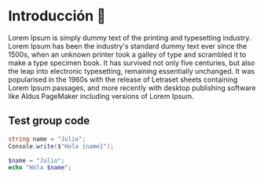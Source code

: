 # Introducción :tada:

Lorem Ipsum is simply dummy text of the printing and typesetting industry. Lorem Ipsum has been the industry's standard dummy text ever since the 1500s, when an unknown printer took a galley of type and scrambled it to make a type specimen book. It has survived not only five centuries, but also the leap into electronic typesetting, remaining essentially unchanged. It was popularised in the 1960s with the release of Letraset sheets containing Lorem Ipsum passages, and more recently with desktop publishing software like Aldus PageMaker including versions of Lorem Ipsum.


## Test group code


<CodeGroup>
  <CodeGroupItem title=".NET" active>

``` c#
string name = "Julio";
Console.write($"Hola {name}");
```

  </CodeGroupItem>

  <CodeGroupItem title="PHP">

```php
$name = "Julio";
echo "Hola $name";
```

  </CodeGroupItem>
</CodeGroup>